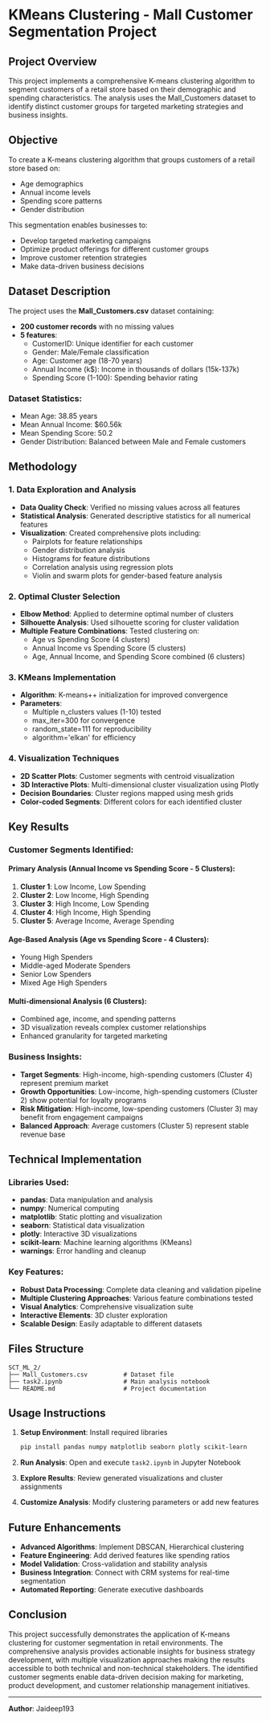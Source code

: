 # KMeans Clustering - Mall Customer Segmentation Project

## Project Overview

This project implements a comprehensive K-means clustering algorithm to segment customers of a retail store based on their demographic and spending characteristics. The analysis uses the Mall_Customers dataset to identify distinct customer groups for targeted marketing strategies and business insights.

## Objective

To create a K-means clustering algorithm that groups customers of a retail store based on:
- Age demographics
- Annual income levels  
- Spending score patterns
- Gender distribution

This segmentation enables businesses to:
- Develop targeted marketing campaigns
- Optimize product offerings for different customer groups
- Improve customer retention strategies
- Make data-driven business decisions

## Dataset Description

The project uses the **Mall_Customers.csv** dataset containing:
- **200 customer records** with no missing values
- **5 features**:
  - CustomerID: Unique identifier for each customer
  - Gender: Male/Female classification
  - Age: Customer age (18-70 years)
  - Annual Income (k$): Income in thousands of dollars (15k-137k)
  - Spending Score (1-100): Spending behavior rating

### Dataset Statistics:
- Mean Age: 38.85 years
- Mean Annual Income: $60.56k
- Mean Spending Score: 50.2
- Gender Distribution: Balanced between Male and Female customers

## Methodology

### 1. Data Exploration and Analysis
- **Data Quality Check**: Verified no missing values across all features
- **Statistical Analysis**: Generated descriptive statistics for all numerical features
- **Visualization**: Created comprehensive plots including:
  - Pairplots for feature relationships
  - Gender distribution analysis
  - Histograms for feature distributions
  - Correlation analysis using regression plots
  - Violin and swarm plots for gender-based feature analysis

### 2. Optimal Cluster Selection
- **Elbow Method**: Applied to determine optimal number of clusters
- **Silhouette Analysis**: Used silhouette scoring for cluster validation
- **Multiple Feature Combinations**: Tested clustering on:
  - Age vs Spending Score (4 clusters)
  - Annual Income vs Spending Score (5 clusters)
  - Age, Annual Income, and Spending Score combined (6 clusters)

### 3. KMeans Implementation
- **Algorithm**: K-means++ initialization for improved convergence
- **Parameters**:
  - Multiple n_clusters values (1-10) tested
  - max_iter=300 for convergence
  - random_state=111 for reproducibility
  - algorithm='elkan' for efficiency

### 4. Visualization Techniques
- **2D Scatter Plots**: Customer segments with centroid visualization
- **3D Interactive Plots**: Multi-dimensional cluster visualization using Plotly
- **Decision Boundaries**: Cluster regions mapped using mesh grids
- **Color-coded Segments**: Different colors for each identified cluster

## Key Results

### Customer Segments Identified:

#### Primary Analysis (Annual Income vs Spending Score - 5 Clusters):
1. **Cluster 1**: Low Income, Low Spending
2. **Cluster 2**: Low Income, High Spending  
3. **Cluster 3**: High Income, Low Spending
4. **Cluster 4**: High Income, High Spending
5. **Cluster 5**: Average Income, Average Spending

#### Age-Based Analysis (Age vs Spending Score - 4 Clusters):
- Young High Spenders
- Middle-aged Moderate Spenders
- Senior Low Spenders
- Mixed Age High Spenders

#### Multi-dimensional Analysis (6 Clusters):
- Combined age, income, and spending patterns
- 3D visualization reveals complex customer relationships
- Enhanced granularity for targeted marketing

### Business Insights:
- **Target Segments**: High-income, high-spending customers (Cluster 4) represent premium market
- **Growth Opportunities**: Low-income, high-spending customers (Cluster 2) show potential for loyalty programs
- **Risk Mitigation**: High-income, low-spending customers (Cluster 3) may benefit from engagement campaigns
- **Balanced Approach**: Average customers (Cluster 5) represent stable revenue base

## Technical Implementation

### Libraries Used:
- **pandas**: Data manipulation and analysis
- **numpy**: Numerical computing
- **matplotlib**: Static plotting and visualization
- **seaborn**: Statistical data visualization
- **plotly**: Interactive 3D visualizations
- **scikit-learn**: Machine learning algorithms (KMeans)
- **warnings**: Error handling and cleanup

### Key Features:
- **Robust Data Processing**: Complete data cleaning and validation pipeline
- **Multiple Clustering Approaches**: Various feature combinations tested
- **Visual Analytics**: Comprehensive visualization suite
- **Interactive Elements**: 3D cluster exploration
- **Scalable Design**: Easily adaptable to different datasets

## Files Structure

```
SCT_ML_2/
├── Mall_Customers.csv          # Dataset file
├── task2.ipynb                 # Main analysis notebook
└── README.md                   # Project documentation
```

## Usage Instructions

1. **Setup Environment**: Install required libraries
   ```bash
   pip install pandas numpy matplotlib seaborn plotly scikit-learn
   ```

2. **Run Analysis**: Open and execute `task2.ipynb` in Jupyter Notebook

3. **Explore Results**: Review generated visualizations and cluster assignments

4. **Customize Analysis**: Modify clustering parameters or add new features

## Future Enhancements

- **Advanced Algorithms**: Implement DBSCAN, Hierarchical clustering
- **Feature Engineering**: Add derived features like spending ratios
- **Model Validation**: Cross-validation and stability analysis
- **Business Integration**: Connect with CRM systems for real-time segmentation
- **Automated Reporting**: Generate executive dashboards

## Conclusion

This project successfully demonstrates the application of K-means clustering for customer segmentation in retail environments. The comprehensive analysis provides actionable insights for business strategy development, with multiple visualization approaches making the results accessible to both technical and non-technical stakeholders. The identified customer segments enable data-driven decision making for marketing, product development, and customer relationship management initiatives.

---

**Author**: Jaideep193
